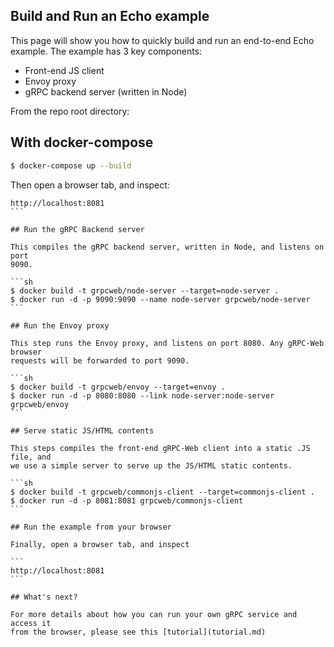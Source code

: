 ## Build and Run an Echo example

This page will show you how to quickly build and run an end-to-end Echo
example. The example has 3 key components:

 - Front-end JS client
 - Envoy proxy
 - gRPC backend server (written in Node)


From the repo root directory:

## With docker-compose

```sh
$ docker-compose up --build
```

Then open a browser tab, and inspect:
````
http://localhost:8081
```

## Run the gRPC Backend server

This compiles the gRPC backend server, written in Node, and listens on port
9090.

```sh
$ docker build -t grpcweb/node-server --target=node-server .
$ docker run -d -p 9090:9090 --name node-server grpcweb/node-server
```

## Run the Envoy proxy

This step runs the Envoy proxy, and listens on port 8080. Any gRPC-Web browser
requests will be forwarded to port 9090.

```sh
$ docker build -t grpcweb/envoy --target=envoy .
$ docker run -d -p 8080:8080 --link node-server:node-server grpcweb/envoy
```

## Serve static JS/HTML contents

This steps compiles the front-end gRPC-Web client into a static .JS file, and
we use a simple server to serve up the JS/HTML static contents.

```sh
$ docker build -t grpcweb/commonjs-client --target=commonjs-client .
$ docker run -d -p 8081:8081 grpcweb/commonjs-client
```

## Run the example from your browser

Finally, open a browser tab, and inspect

```
http://localhost:8081
```

## What's next?

For more details about how you can run your own gRPC service and access it
from the browser, please see this [tutorial](tutorial.md)
